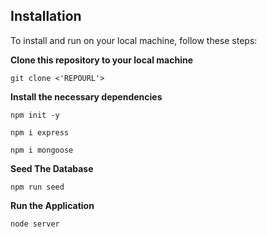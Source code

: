 
## Installation

To install and run on your local machine, follow these steps:

**Clone this repository to your local machine**

`git clone <'REPOURL'>`

**Install the necessary dependencies**

`npm init -y`

`npm i express`

`npm i mongoose`

**Seed The Database**

`npm run seed`

**Run the Application**

`node server`

